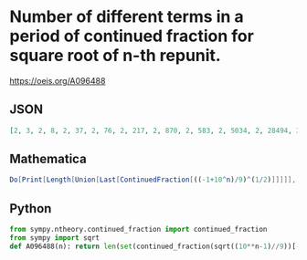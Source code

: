 # Number of different terms in a period of continued fraction for square root of n\-th repunit\.
https://oeis.org/A096488
## JSON
```JSON
[2, 3, 2, 8, 2, 37, 2, 76, 2, 217, 2, 870, 2, 583, 2, 5034, 2, 28494, 2, 10058, 2, 187966, 2, 383291, 2, 340992, 2]
```
## Mathematica
```Mathematica
Do[Print[Length[Union[Last[ContinuedFraction[((-1+10^n)/9)^(1/2)]]]]], {n, 2, 18}]
```
## Python
```Python
from sympy.ntheory.continued_fraction import continued_fraction
from sympy import sqrt
def A096488(n): return len(set(continued_fraction(sqrt((10**n-1)//9))[-1])) # _Chai Wah Wu_, Mar 30 2021
```

